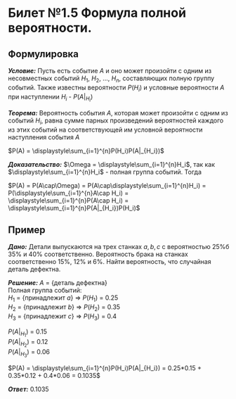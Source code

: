 # Билет №1.5 Формула полной вероятности.

## Формулировка

***Условие:*** Пусть есть событие $A$ и оно может произойти с одним из несовместных событий $H_1$, $H_2$, ..., $H_n$, составляющих полную группу событий. Также известны вероятности $P(H_i)$ и условные вероятности $A$ при наступлении $H_i$ - $P(A|_{H_i})$

***Теорема:*** Вероятность события $A$, которая может произойти с одним из событий $H_i$, равна сумме парных произведений вероятностей каждого из этих событий на соответствующей им условной вероятности наступления события $A$

$P(A) = \displaystyle\sum_{i=1}^{n}P(H_i)P(A|_{H_i})$

***Доказательство:*** $\Omega = \displaystyle\sum_{i=1}^{n}H_i$, так как $\displaystyle\sum_{i=1}^{n}H_i$ - полная группа событий. Тогда

$P(A) = P(A\cap\Omega) = P(A\cap\displaystyle\sum_{i=1}^{n}H_i) = P(\displaystyle\sum_{i=1}^{n}A\cap H_i) = \displaystyle\sum_{i=1}^{n}P(A\cap H_i) = \displaystyle\sum_{i=1}^{n}P(A|_{H_i})P(H_i)$

## Пример

***Дано:*** Детали выпускаются на трех станках $a, b, c$ с вероятностью 25%б 35% и 40% соответственно. Вероятность брака на станках соответственно 15%, 12% и 6%. Найти вероятность, что случайная деталь дефектна.

***Решение:*** $A$ = {деталь дефектна}  
Полная группа событий:  
$H_1$ = {принадлежит $a$} => $P(H_1)$ = 0.25  
$H_2$ = {принадлежит $b$} => $P(H_2)$ = 0.35  
$H_3$ = {принадлежит $c$} => $P(H_3)$ = 0.4  

$P(A|_{H_1})$ = 0.15  
$P(A|_{H_2})$ = 0.12  
$P(A|_{H_3})$ = 0.06

$P(A) = \displaystyle\sum_{i=1}^{n}P(H_i)P(A|_{H_i}) = 0.25*0.15 + 0.35*0.12 + 0.4*0.06 = 0.1035$

***Ответ:*** 0.1035